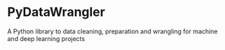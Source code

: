 # PyDataWrangler
A Python library to data cleaning, preparation and wrangling for machine and deep learning projects
